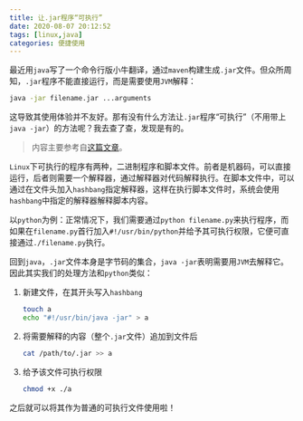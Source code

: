 ```yaml
---
title: 让.jar程序“可执行”
date: 2020-08-07 20:12:52
tags: [linux,java]
categories: 便捷使用
---
```


最近用`java`写了一个命令行版小牛翻译，通过`maven`构建生成`.jar`文件。但众所周知，`.jar`程序不能直接运行，而是需要使用`JVM`解释：

```bash
java -jar filename.jar ...arguments
```

这导致其使用体验并不友好。那有没有什么方法让`.jar`程序“可执行”（不用带上`java -jar`）的方法呢？我去查了查，发现是有的。

<!--more-->

> 内容主要参考自[这篇文章](https://stackoverflow.com/questions/44427355/how-to-convert-jar-to-linux-executable-file)。

`Linux`下可执行的程序有两种，二进制程序和脚本文件。前者是机器码，可以直接运行，后者则需要一个解释器，通过解释器对代码解释执行。在脚本文件中，可以通过在文件头加入`hashbang`指定解释器，这样在执行脚本文件时，系统会使用`hashbang`中指定的解释器解释脚本内容。

以`python`为例：正常情况下，我们需要通过`python filename.py`来执行程序，而如果在`filename.py`首行加入`#!/usr/bin/python`并给予其可执行权限，它便可直接通过`./filename.py`执行。

回到`java`，`.jar`文件本身是字节码的集合，`java -jar`表明需要用`JVM`去解释它。因此其实我们的处理方法和`python`类似：

1. 新建文件，在其开头写入`hashbang`

   ```bash
   touch a
   echo "#!/usr/bin/java -jar" > a
   ```

2. 将需要解释的内容（整个`.jar`文件）追加到文件后

   ```bash
   cat /path/to/.jar >> a
   ```

3. 给予该文件可执行权限

   ```bash
   chmod +x ./a
   ```

之后就可以将其作为普通的可执行文件使用啦！

